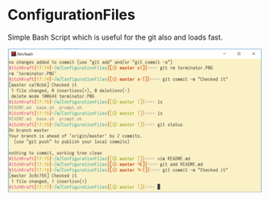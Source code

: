 # ConfigurationFiles



Simple Bash Script which is useful for the git also and loads fast.

![alt text](https://github.com/hiteshvvr/ConfigurationFiles/blob/master/terminator.PNG)
